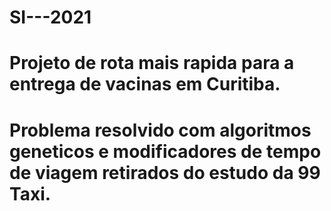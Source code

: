 # SI---2021
# Projeto de rota mais rapida para a entrega de vacinas em Curitiba.
#
# Problema resolvido com algoritmos geneticos e modificadores de tempo de viagem retirados do estudo da 99 Taxi.
# 
